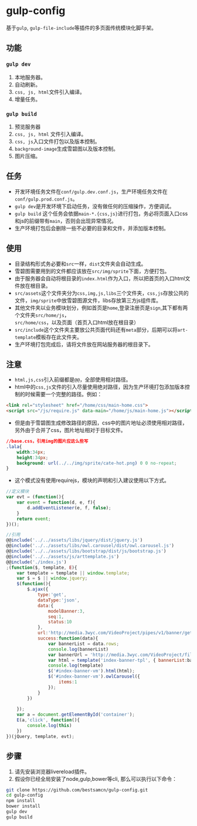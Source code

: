 # gulp-config
基于``gulp``, ``gulp-file-include``等插件的多页面传统模块化脚手架。

## 功能
### ``gulp dev``
1. 本地服务器。
2. 自动刷新。
3. ``css, js, html``文件引入编译。
4. 增量任务。
### ``gulp build``
1. 预览服务器
2. ``css, js, html`` 文件引入编译。
3. ``css, js``入口文件打包以及版本控制。
4. ``background-image``生成雪碧图以及版本控制。
5. 图片压缩。

## 任务
- 开发环境任务文件在``conf/gulp.dev.conf.js``，生产环境任务文件在``conf/gulp.prod.conf.js``。
- ``gulp dev``是开发环境下启动任务，没有做任何的压缩操作，方便调试。
- ``gulp build`` 这个任务会依据``main-*.{css,js}``进行打包，务必将页面入口css和js的前缀带有``main``，否则会出现异常情况。
- 生产环境打包后会删除一些不必要的目录和文件，并添加版本控制。

## 使用
- 目录结构形式务必要和``src``一样，``dist``文件夹会自动生成。
- 雪碧图需要用到的文件都应该放在``src/img/sprite``下面，方便打包。
- 由于服务器会自动将根目录的``index.html``作为入口，所以把首页的入口html文件放在根目录。
- ``src/assets``这个文件夹分为``css,img,js,libs``三个文件夹，``css,js``存放公共的文件，``img/sprite``中放雪碧图源文件，libs存放第三方js组件库。
- 其他文件夹以业务模块划分，例如首页是``home``,登录注册页是``sign``,其下都有两个文件夹``src/home/js``，``src/home/css``，以及页面（首页入口html放在根目录）
- ``src/include``这个文件夹主要放公共页面代码还有``meta``部分，后期可以将``art-template``模板存在此文件夹。
- 生产环境打包完成后，请将文件放在网站服务器的根目录下。

## 注意
- ``html,js,css``引入前缀都是``@@``，全部使用相对路径。
- html中的``css,js``文件的引入尽量使用绝对路径，因为生产环境打包添加版本控制的时候需要一个完整的路径。例如：
```html
<link rel="stylesheet" href="/home/css/main-home.css">
<script src="/js/require.js" data-main="/home/js/main-home.js"></script>
```
- 但是由于雪碧图生成修改路径的原因，css中的图片地址必须使用相对路径，另外由于合并了css，图片地址相对于目标文件。
```css
//base.css，引用img的图片应这么些写
.lala{
    width:34px;
    height:34px;
    background: url(../../img/sprite/cate-hot.png) 0 0 no-repeat;
}
```
- 这个模式没有使用requirejs，模块的声明和引入建议使用以下方式。
```javascript
//定义模块
var evt = (function(){
	var event = function(d, e, f){
        d.addEventListener(e, f, false);
    }
    return event;
})();
```
```javascript
//引用
@@include('../../assets/libs/jquery/dist/jquery.js')
@@include('../../assets/libs/owl.carousel/dist/owl.carousel.js')
@@include('../../assets/libs/bootstrap/dist/js/bootstrap.js')
@@include('../../assets/js/arttemplate.js')
@@include('./index.js')
;(function($, template, E){
    var template = template || window.template;
    var $ = $ || window.jquery;
    $(function(){
        $.ajax({
            type:'get',
            dataType:'json',
            data:{
                modelBanner:3,
                seq:1,
                status:10
            },
            url:'http://media.3wyc.com/VideoProject/pipes/v1/banner/getListBanner',
            success:function(data){
                var bannerList = data.rows;
                console.log(bannerList)
                var bannerUrl = 'http://media.3wyc.com/VideoProject/files/banner/';
                var html = template('index-banner-tpl', { bannerList:bannerList, bannerUrl:bannerUrl });
                console.log(template)
                $('#index-banner-vm').html(html);
                $('#index-banner-vm').owlCarousel({
                    items:1
                });
            }
        })
        
    });
    var a = document.getElementById('container');
    E(a,'click', function(){
        console.log(this)
    })
})(jQuery, template, evt);
```
## 步骤
1. 请先安装浏览器livereload插件。  
2. 假设你已经全局安装了node,gulp,bower等cli, 那么可以执行以下命令：
```bash
git clone https://github.com/bestsamcn/gulp-config.git
cd gulp-config
npm install
bower install
gulp dev
gulp build
```

